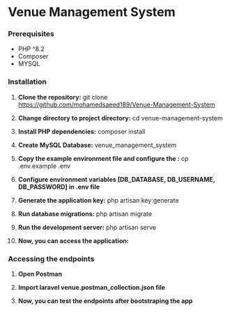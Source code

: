 # Venue Management System

### Prerequisites

- PHP ^8.2
- Composer
- MYSQL

### Installation

1. **Clone the repository:**
    git clone https://github.com/mohamedsaeed189/Venue-Management-System

2. **Change directory to  project directory:**
    cd venue-management-system

3. **Install PHP dependencies:**
    composer install

4. **Create MySQL Database:** 
    venue_management_system

5. **Copy the example environment file and configure the :**
    cp .env.example .env

6. **Configure environment variables [DB_DATABASE, DB_USERNAME, DB_PASSWORD] in .env file**

7. **Generate the application key:**
    php artisan key:generate

8. **Run database migrations:**
    php artisan migrate

9. **Run the development server:**
    php artisan serve

10. **Now, you can access the application:**

### Accessing the endpoints

1. **Open Postman**

2. **Import laravel venue.postman_collection.json file**

3. **Now, you can test the endpoints after bootstraping the app**

